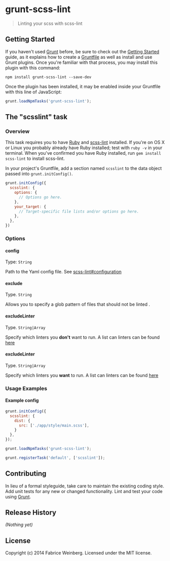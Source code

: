 # grunt-scss-lint

> Linting your scss with scss-lint

## Getting Started
If you haven't used [Grunt](http://gruntjs.com/) before, be sure to check out the [Getting Started](http://gruntjs.com/getting-started) guide, as it explains how to create a [Gruntfile](http://gruntjs.com/sample-gruntfile) as well as install and use Grunt plugins. Once you're familiar with that process, you may install this plugin with this command:

```shell
npm install grunt-scss-lint --save-dev
```

Once the plugin has been installed, it may be enabled inside your Gruntfile with this line of JavaScript:

```js
grunt.loadNpmTasks('grunt-scss-lint');
```

## The "scsslint" task

### Overview

This task requires you to have [Ruby](http://www.ruby-lang.org/en/downloads/) and [scss-lint](https://github.com/causes/scss-lint) installed. If you're on OS X or Linux you probably already have Ruby installed; test with `ruby -v` in your terminal. When you've confirmed you have Ruby installed, run `gem install scss-lint` to install scss-lint.


In your project's Gruntfile, add a section named `scsslint` to the data object passed into `grunt.initConfig()`.

```js
grunt.initConfig({
  scsslint: {
    options: {
      // Options go here.
    },
    your_target: {
      // Target-specific file lists and/or options go here.
    },
  },
})
```

### Options

#### config

Type: `String`

Path to the Yaml config file. See [scss-lint#configuration](https://github.com/causes/scss-lint#configuration)

#### exclude

Type. `String`

Allows you to specify a glob pattern of files that should not be linted .

#### excludeLinter

Type. `String|Array`

Specify which linters you **don't** want to run. A list can linters can be found [here](https://github.com/causes/scss-lint/blob/master/lib/scss_lint/linter/README.md)

#### excludeLinter

Type. `String|Array`

Specify which linters you **want** to run. A list can linters can be found [here](https://github.com/causes/scss-lint/blob/master/lib/scss_lint/linter/README.md)


### Usage Examples

#### Example config

```js
grunt.initConfig({
  scsslint: {
    dist: {
      src: ['./app/style/main.scss'],
    }
  },
});

grunt.loadNpmTasks('grunt-scss-lint');

grunt.registerTask('default', ['scsslint']);
```

## Contributing
In lieu of a formal styleguide, take care to maintain the existing coding style. Add unit tests for any new or changed functionality. Lint and test your code using [Grunt](http://gruntjs.com/).

## Release History
_(Nothing yet)_

## License
Copyright (c) 2014 Fabrice Weinberg. Licensed under the MIT license.
